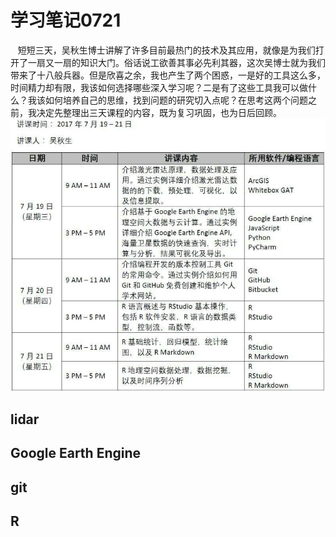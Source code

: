 # 学习笔记0721
    短短三天，吴秋生博士讲解了许多目前最热门的技术及其应用，就像是为我们打开了一扇又一扇的知识大门。俗话说工欲善其事必先利其器，这次吴博士就为我们带来了十八般兵器。但是欣喜之余，我也产生了两个困惑，一是好的工具这么多，时间精力却有限，我该如何选择哪些深入学习呢？二是有了这些工具我可以做什么？我该如何培养自己的思维，找到问题的研究切入点呢？在思考这两个问题之前，我决定先整理出三天课程的内容，既为复习巩固，也为日后回顾。
    
![课程表](https://github.com/Ben5455/LearningNotes_0721-master/blob/master/Image/classeslist.jpg)


## lidar
## Google Earth Engine
## git
## R


